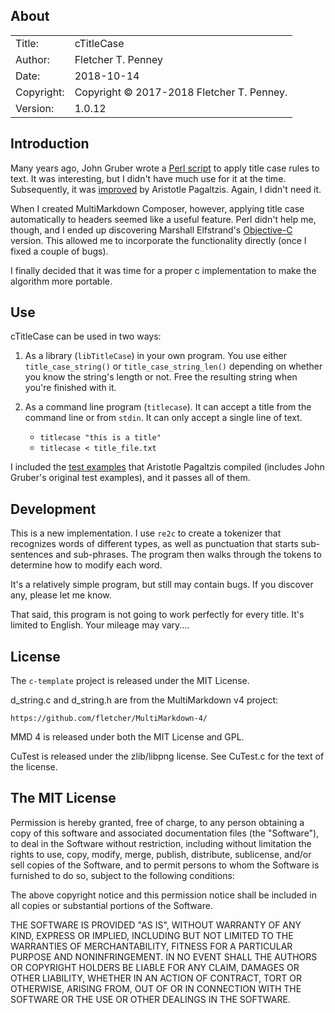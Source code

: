 ## About ##

|            |                           |  
| ---------- | ------------------------- |  
| Title:     | cTitleCase        |  
| Author:    | Fletcher T. Penney       |  
| Date:      | 2018-10-14 |  
| Copyright: | Copyright © 2017-2018 Fletcher T. Penney.    |  
| Version:   | 1.0.12      |  


## Introduction ##

Many years ago, John Gruber wrote a [Perl script] to apply title case rules to
text.  It was interesting, but I didn't have much use for it at the time.
Subsequently, it was [improved] by Aristotle Pagaltzis.  Again, I didn't need
it.

When I created MultiMarkdown Composer, however, applying title case
automatically to headers seemed like a useful feature.  Perl didn't help me,
though, and I ended up discovering Marshall Elfstrand's [Objective-C] version.
This allowed me to incorporate the functionality directly (once I fixed a
couple of bugs).

I finally decided that it was time for a proper c implementation to make the
algorithm more portable.


## Use ##

cTitleCase can be used in two ways:

1. As a library (`libTitleCase`) in your own program.  You use either
`title_case_string()` or `title_case_string_len()` depending on whether you
know the string's length or not.  Free the resulting string when you're
finished with it.

2. As a command line program (`titlecase`).  It can accept a title from the
command line or from `stdin`.  It can only accept a single line of text.

	* `titlecase "this is a title"`
	* `titlecase < title_file.txt`


I included the [test examples] that Aristotle Pagaltzis compiled (includes John
Gruber's original test examples), and it passes all of them.


## Development ##

This is a new implementation.  I use `re2c` to create a tokenizer that
recognizes words of different types, as well as punctuation that starts sub-
sentences and sub-phrases.  The program then walks through the tokens to
determine how to modify each word.

It's a relatively simple program, but still may contain bugs.  If you discover
any, please let me know.

That said, this program is not going to work perfectly for every title.  It's
limited to English.  Your mileage may vary....


## License ##
 
The `c-template` project is released under the MIT License.

d_string.c and d_string.h are from the MultiMarkdown v4 project:

	https://github.com/fletcher/MultiMarkdown-4/

MMD 4 is released under both the MIT License and GPL.


CuTest is released under the zlib/libpng license. See CuTest.c for the text
of the license.


## The MIT License ##

Permission is hereby granted, free of charge, to any person obtaining a copy
of this software and associated documentation files (the "Software"), to deal
in the Software without restriction, including without limitation the rights
to use, copy, modify, merge, publish, distribute, sublicense, and/or sell
copies of the Software, and to permit persons to whom the Software is
furnished to do so, subject to the following conditions:

The above copyright notice and this permission notice shall be included in
all copies or substantial portions of the Software.

THE SOFTWARE IS PROVIDED "AS IS", WITHOUT WARRANTY OF ANY KIND, EXPRESS OR
IMPLIED, INCLUDING BUT NOT LIMITED TO THE WARRANTIES OF MERCHANTABILITY,
FITNESS FOR A PARTICULAR PURPOSE AND NONINFRINGEMENT. IN NO EVENT SHALL THE
AUTHORS OR COPYRIGHT HOLDERS BE LIABLE FOR ANY CLAIM, DAMAGES OR OTHER
LIABILITY, WHETHER IN AN ACTION OF CONTRACT, TORT OR OTHERWISE, ARISING FROM,
OUT OF OR IN CONNECTION WITH THE SOFTWARE OR THE USE OR OTHER DEALINGS IN
THE SOFTWARE.


[Perl script]:	https://daringfireball.net/2008/05/title_case
[improved]:	http://plasmasturm.org/code/titlecase/
[Objective-C]:	http://www.vengefulcow.com/titlecase/
[test examples]:	https://raw.githubusercontent.com/ap/titlecase/master/test.pl
